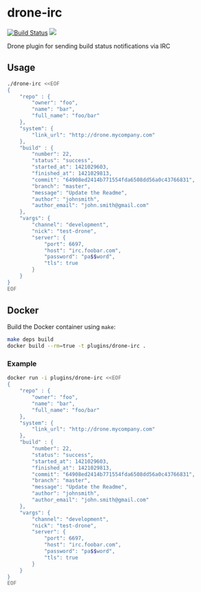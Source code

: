 # drone-irc

[![Build Status](http://beta.drone.io/api/badges/drone-plugins/drone-irc/status.svg)](http://beta.drone.io/drone-plugins/drone-irc)
[![](https://badge.imagelayers.io/plugins/drone-irc:latest.svg)](https://imagelayers.io/?images=plugins/drone-irc:latest 'Get your own badge on imagelayers.io')

Drone plugin for sending build status notifications via IRC

## Usage

```sh
./drone-irc <<EOF
{
    "repo" : {
        "owner": "foo",
        "name": "bar",
        "full_name": "foo/bar"
    },
    "system": {
        "link_url": "http://drone.mycompany.com"
    },
    "build" : {
        "number": 22,
        "status": "success",
        "started_at": 1421029603,
        "finished_at": 1421029813,
        "commit": "64908ed2414b771554fda6508dd56a0c43766831",
        "branch": "master",
        "message": "Update the Readme",
        "author": "johnsmith",
        "author_email": "john.smith@gmail.com"
    },
    "vargs": {
        "channel": "development",
        "nick": "test-drone",
        "server": {
            "port": 6697,
            "host": "irc.foobar.com",
            "password": "pa$$word",
            "tls": true
        }
    }
}
EOF
```

## Docker

Build the Docker container using `make`:

```sh
make deps build
docker build --rm=true -t plugins/drone-irc .
```

### Example

```sh
docker run -i plugins/drone-irc <<EOF
{
    "repo" : {
        "owner": "foo",
        "name": "bar",
        "full_name": "foo/bar"
    },
    "system": {
        "link_url": "http://drone.mycompany.com"
    },
    "build" : {
        "number": 22,
        "status": "success",
        "started_at": 1421029603,
        "finished_at": 1421029813,
        "commit": "64908ed2414b771554fda6508dd56a0c43766831",
        "branch": "master",
        "message": "Update the Readme",
        "author": "johnsmith",
        "author_email": "john.smith@gmail.com"
    },
    "vargs": {
        "channel": "development",
        "nick": "test-drone",
        "server": {
            "port": 6697,
            "host": "irc.foobar.com",
            "password": "pa$$word",
            "tls": true
        }
    }
}
EOF
```
